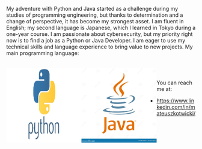 My adventure with Python and Java started as a challenge during my studies of programming engineering, but thanks to determination and a change of perspective, it has become my strongest asset. I am fluent in English; my second language is Japanese, which I learned in Tokyo during a one-year course. I am passionate about cybersecurity, but my priority right now is to find a job as a Python or Java Developer. I am eager to use my technical skills and language experience to bring value to new projects. My main programming language:

<br>

<img align="left" width="200" height="200" src="https://github.com/Matekotw/scr-fastapi/blob/main/python%20logo.png"> 
<img align="left" width="200" height="200" src="https://github.com/Matekotw/scr-todo-java/blob/main/java%20logo.jpg">

<br>








You can reach me at: 
 * https://www.linkedin.com/in/mateuszkotwicki/
<!---
Matekotw/Matekotw is a ✨ special ✨ repository because its `README.md` (this file) appears on your GitHub profile.
You can click the Preview link to take a look at your changes.
--->
